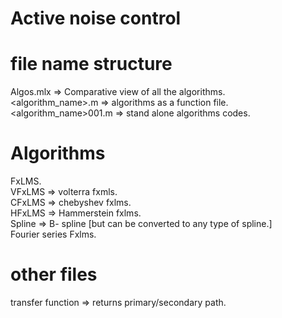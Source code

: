 # Active noise control

# file name structure

Algos.mlx             => Comparative view of all the algorithms.<br/>
<algorithm_name>.m    => algorithms as a function file.<br/>
<algorithm_name>001.m => stand alone algorithms codes.

# Algorithms

FxLMS.<br/>
VFxLMS => volterra fxmls.<br/>
CFxLMS => chebyshev fxlms.<br/>
HFxLMS => Hammerstein fxlms.<br/>
Spline => B- spline [but can be converted to any type of spline.]<br/>
Fourier series Fxlms.

# other files

transfer function => returns primary/secondary path.
